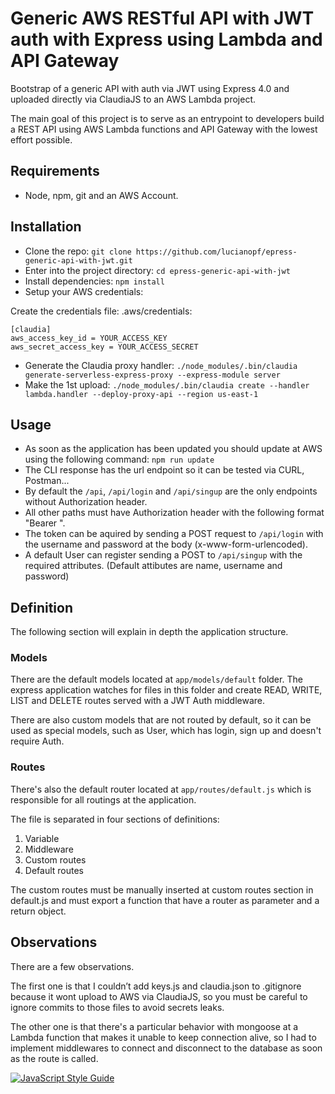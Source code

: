 # Generic AWS RESTful API with JWT auth with Express using Lambda and API Gateway

Bootstrap of a generic API with auth via JWT using Express 4.0 and uploaded directly via ClaudiaJS to an AWS Lambda project.

The main goal of this project is to serve as an entrypoint to developers build a REST API using AWS Lambda functions and API Gateway with the lowest effort possible.


## Requirements

- Node, npm, git and an AWS Account.

## Installation

- Clone the repo: `git clone https://github.com/lucianopf/epress-generic-api-with-jwt.git`
- Enter into the project directory: `cd epress-generic-api-with-jwt`
- Install dependencies: `npm install`
- Setup your AWS credentials:

Create the credentials file: .aws/credentials:
```     
[claudia]
aws_access_key_id = YOUR_ACCESS_KEY
aws_secret_access_key = YOUR_ACCESS_SECRET
```
- Generate the Claudia proxy handler: `./node_modules/.bin/claudia generate-serverless-express-proxy --express-module server`
- Make the 1st upload: `./node_modules/.bin/claudia create --handler lambda.handler --deploy-proxy-api --region us-east-1`

## Usage

-   As soon as the application has been updated you should update at AWS using the following command: `npm run update` 
-   The CLI response has the url endpoint so it can be tested via CURL, Postman...
-   By default the `/api`, `/api/login` and `/api/singup` are the only endpoints without Authorization header.
-   All other paths must have Authorization header with the following format "Bearer <Token>".
-   The token can be aquired by sending a POST request to `/api/login` with the username and password at the body (x-www-form-urlencoded).
-   A default User can register sending a POST to `/api/singup` with the required attributes. (Default attibutes are name, username and password)

## Definition

The following section will explain in depth the application structure.

### Models

There are the default models located at `app/models/default` folder. 
The express application watches for files in this folder and create READ, WRITE, LIST and DELETE routes served with a JWT Auth middleware.

There are also custom models that are not routed by default, so it can be used as special models, such as User, which has login, sign up and doesn't require Auth.

### Routes

There's also the default router located at `app/routes/default.js` which is responsible for all routings at the application.

The file is separated in four sections of definitions:
1.  Variable
2.  Middleware
3.  Custom routes
4.  Default routes

The custom routes must be manually inserted at custom routes section in default.js and must export a function that have a router as parameter and a return object.

## Observations
There are a few observations.

The first one is that I couldn’t add keys.js and claudia.json to .gitignore because it wont upload to AWS via ClaudiaJS, so you must be careful to ignore commits to those files to avoid secrets leaks.

The other one is that there's a particular behavior with mongoose at a Lambda function that makes it unable to keep connection alive, so I had to implement middlewares to connect and disconnect to the database as soon as the route is called.


[![JavaScript Style Guide](https://cdn.rawgit.com/feross/standard/master/badge.svg)](https://github.com/feross/standard)
